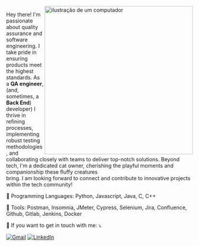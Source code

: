 <img src="https://raw.githubusercontent.com/MicaelliMedeiros/micaellimedeiros/master/image/computer-illustration.png" alt="ilustração de um computador" min-width="400px" max-width="400px" width="400px" align="right">

<p align="left">
  
  Hey there! I'm passionate about quality assurance and software engineering. I take pride in ensuring products meet the highest standards. As a <strong>QA engineer</strong>, (and, sometimes, a  <strong>Back End</strong>) developer) I thrive in refining processes, implementing robust testing methodologies, and collaborating closely with teams to deliver top-notch solutions. Beyond tech, I'm a dedicated cat owner, cherishing the playful moments and companionship these fluffy creatures          
  bring. I am looking forward to connect and contribute to innovative projects within the tech community!
</p>

<p align="left">
  🦄 Programming Languages: Python, Javascript, Java, C, C++
</p>

<p align="left">
  💼 Tools: Postman, Insomnia, JMeter, Cypress, Selenium, Jira, Confluence, Github, Gitlab, Jenkins, Docker
</p>

<p align="left">
  💌 If you want to get in touch with me: ⤵️
</p>

<p align="left">
  <a href="#" title="Gmail">
  <img src="https://img.shields.io/badge/-Gmail-FF0000?style=flat-square&labelColor=FF0000&logo=gmail&logoColor=white&link=gabrielbarretofreedom@gmail.com" alt="Gmail"/></a>

  <a href="#" title="LinkedIn">
  <img src="https://img.shields.io/badge/-Linkedin-0e76a8?style=flat-square&logo=Linkedin&logoColor=white&link=www.linkedin.com/in/gabriel-stone" alt="LinkedIn"/></a>
</p>
